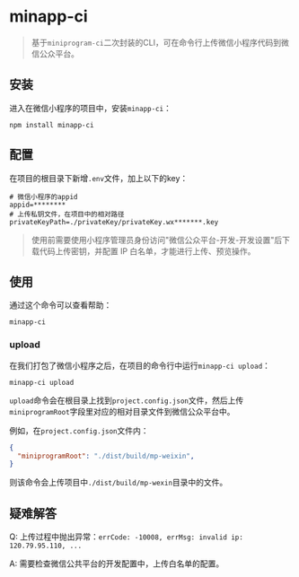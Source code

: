 # minapp-ci

> 基于`miniprogram-ci`二次封装的CLI，可在命令行上传微信小程序代码到微信公众平台。

## 安装

进入在微信小程序的项目中，安装`minapp-ci`：

```
npm install minapp-ci
```

## 配置

在项目的根目录下新增`.env`文件，加上以下的key：

```
# 微信小程序的appid
appid=********
# 上传私钥文件，在项目中的相对路径
privateKeyPath=./privateKey/privateKey.wx*******.key
```

> 使用前需要使用小程序管理员身份访问"微信公众平台-开发-开发设置"后下载代码上传密钥，并配置 IP 白名单，才能进行上传、预览操作。

## 使用

通过这个命令可以查看帮助：

```shell
minapp-ci
```

### upload

在我们打包了微信小程序之后，在项目的命令行中运行`minapp-ci upload`：

```shell
minapp-ci upload
```

`upload`命令会在根目录上找到`project.config.json`文件，然后上传`miniprogramRoot`字段里对应的相对目录文件到微信公众平台中。

例如，在`project.config.json`文件内：

```json
{
  "miniprogramRoot": "./dist/build/mp-weixin",
}
```

则该命令会上传项目中`./dist/build/mp-wexin`目录中的文件。

## 疑难解答

Q: 上传过程中抛出异常：`errCode: -10008, errMsg: invalid ip: 120.79.95.110, ...`

A: 需要检查微信公共平台的开发配置中，上传白名单的配置。

